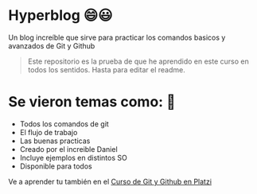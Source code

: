# Hyperblog 😄😃
Un blog increíble que sirve para practicar los comandos basicos y avanzados de Git y Github
> Este repositorio es la prueba de que he aprendido en este curso en todos los sentidos. Hasta para editar el readme. 

# Se vieron temas como: 🤔
* Todos los comandos de git
* El flujo de trabajo
* Las buenas practicas 
* Creado por el increible Daniel
* Incluye ejemplos en distintos SO 
* Disponible para todos


Ve a aprender tu también en el [Curso de Git y Github en Platzi](https://platzi.com/clases/git-github/ "Git y Github")

